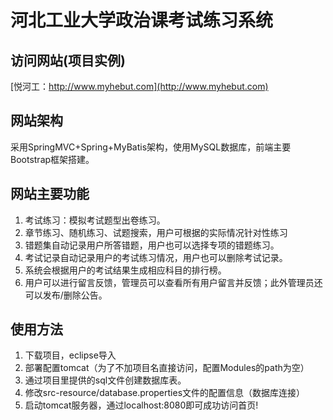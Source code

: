 # 河北工业大学政治课考试练习系统
## 访问网站(项目实例)
[悦河工：http://www.myhebut.com](http://www.myhebut.com)

## 网站架构
采用SpringMVC+Spring+MyBatis架构，使用MySQL数据库，前端主要Bootstrap框架搭建。

## 网站主要功能
1. 考试练习：模拟考试题型出卷练习。
2. 章节练习、随机练习、试题搜索，用户可根据的实际情况针对性练习
3. 错题集自动记录用户所答错题，用户也可以选择专项的错题练习。
4. 考试记录自动记录用户的考试练习情况，用户也可以删除考试记录。
5. 系统会根据用户的考试结果生成相应科目的排行榜。
6. 用户可以进行留言反馈，管理员可以查看所有用户留言并反馈；此外管理员还可以发布/删除公告。

## 使用方法
1. 下载项目，eclipse导入
2. 部署配置tomcat（为了不加项目名直接访问，配置Modules的path为空）
3. 通过项目里提供的sql文件创建数据库表。
4. 修改src-resource/database.properties文件的配置信息（数据库连接）
5. 启动tomcat服务器，通过localhost:8080即可成功访问首页!
